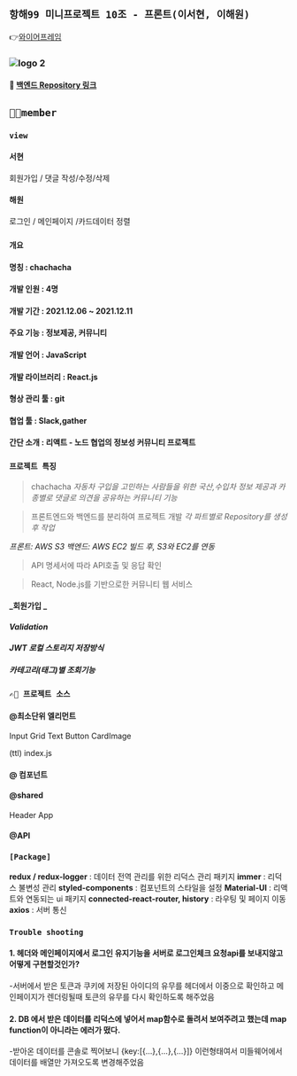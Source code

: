 ## `항해99 미니프로젝트 10조 - 프론트(이서현, 이해원)`
👉[와이어프레임](https://www.figma.com/file/UPBOgboo2mtCfwmDL3sJSO/Untitled?node-id=0%3A1) 

### ![logo 2](https://user-images.githubusercontent.com/90237570/145667526-0c8e918f-b7ef-4edb-b38d-3fcaab878b37.png)



#### 👀 [백엔드 Repository 링크](https://github.com/kwak9898/ChaChaCha_Back_end)

## `🙌🏻member`

### `view`
#### 서현
 회원가입 / 댓글 작성/수정/삭제 
#### 해원
로그인 / 메인페이지 /카드데이터 정렬

### `개요`
#### 명칭 : chachacha
#### 개발 인원 : 4명
#### 개발 기간 : 2021.12.06 ~ 2021.12.11
#### 주요 기능 : 정보제공, 커뮤니티
#### 개발 언어 : JavaScript
#### 개발 라이브러리 : React.js
#### 형상 관리 툴 : git
#### 협업 툴 : Slack,gather
#### 간단 소개 : 리액트 - 노드 협업의 정보성 커뮤니티 프로젝트


### `프로젝트 특징`
> chachacha
_자동차 구입을 고민하는 사람들을 위한 국산,수입차 정보 제공과 카종별로 댓글로 의견을 공유하는 커뮤니티 기능_

> 프론트엔드와 백엔드를 분리하여 프로젝트 개발
_각 파트별로 Repository를 생성 후 작업_

_프론트: AWS S3_
_백엔드: AWS EC2_
_빌드 후, S3와 EC2를 연동_

> API 명세서에 따라 API호출 및 응답 확인

> React, Node.js를 기반으로한 커뮤니티 웹 서비스

#### _회원가입 _
#### _Validation_
#### _JWT 로컬 스토리지 저장방식_
#### _카테고리(태그)별 조회기능_

### `✍🏻 프로젝트 소스`

#### @최소단위 엘리먼트

Input
Grid
Text
Button 
CardImage

(ttl) index.js

#### @ 컴포넌트



#### @shared
Header
App

#### @API


### `[Package]`
**redux / redux-logger** : 데이터 전역 관리를 위한 리덕스 관리 패키지
**immer** : 리덕스 불변성 관리
**styled-components** : 컴포넌트의 스타일을 설정
**Material-UI** : 리액트와 연동되는 ui 패키지
**connected-react-router, history** : 라우팅 및 페이지 이동
**axios** : 서버 통신

### `Trouble shooting`

#### 1. 헤더와 메인페이지에서 로그인 유지기능을 서버로 로그인체크 요청api를 보내지않고 어떻게 구현할것인가?
 -서버에서 받은 토큰과 쿠키에 저장된 아이디의 유무를 헤더에서 이중으로 확인하고 메인페이지가 렌더링될때 토큰의 유무를 다시 확인하도록 해주었음

#### 2. DB 에서 받은 데이터를 리덕스에 넣어서 map함수로 돌려서 보여주려고 했는데 map function이 아니라는 에러가 떴다.
-받아온 데이터를 콘솔로 찍어보니 {key:[{…},{…},{…}]} 이런형태여서 미들웨어에서 데이터를  배열만 가져오도록 변경해주었음
